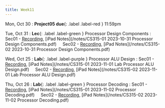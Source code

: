 ```yaml
---
title: Week11
---
```


Mon, Oct 30
: **Project05 due**{: .label .label-red } 11:59pm

Tue, Oct 31
: **Lec**{: .label .label-green } Processor Design Components
: Sec01 - [Recording](https://usfca.zoom.us/rec/share/cB7_Hfd9QGge0LBz_QiwQtL9D2qv2ca8ABNvgs4O9gdcTloAj7FeDSAxh1pcWh8n.UInzVIhNCJgDIKL_?startTime=1698766485000),
          [iPad Notes](/notes/CS315-01 2023-10-31 Processor Design Components.pdf)
&nbsp; &nbsp;
Sec02 - [Recording](https://usfca.zoom.us/rec/share/kcdouHvcaHVnbgY37fycicu0SZ2f7Dcv4yTgfyHSDHZdqQX6_NgekaXGJPTjZu3t.-e70Y3ur3WXvkBmz?startTime=1698789201000),
        [iPad Notes](/notes/CS315-02 2023-10-31 Processor Design Components.pdf)


Wed, Oct 25
: **Lab**{: .label .label-purple } Processor ALU Design
: Sec01 - [Recording](https://usfca.zoom.us/rec/share/SqfQmSXQpu6QMugW4BFqdO0P_vW_zC8gBPA7heQ2QeCJpUOf8-efZaWyKVKMplQF.GPbTL7jBkHKdFsos?startTime=1698883730000),
          [iPad Notes](/notes/CS315-01 2023-11-01 Lab Processor ALU Design.pdf)
&nbsp; &nbsp;
Sec02 - [Recording](https://usfca.zoom.us/rec/share/5VCR3CrNdHyFkpzhT4-iFzufd6csqyX07MfQ24qDIXo3WR-Np0gXNMgg7DsbHLNf.2arIkOSyHoqAHGga?startTime=1698888906000),
        [iPad Notes](/notes/CS315-02 2023-11-01 Lab Processor ALU Design.pdf)

Thu, Oct 26
: **Lab**{: .label .label-green } Processor Decoding
: Sec01 - [Recording](https://usfca.zoom.us/rec/share/oaIADjt7OrasqXI_RmpSyavzBGxUWBrjUQs2MNZnNAPo6jpMR_MZQMHaZEf0TRXM.ApRcKzEYRYhas8yO?startTime=1698937745000),
          [iPad Notes](/notes/CS315-01 2023-11-02 Processor Decoding.pdf)
&nbsp; &nbsp;
Sec02 - [Recording](https://usfca.zoom.us/rec/share/z5glLkoteGMTKXiQIsVrAzvErvI8GJZ5S7xdv36Mpz-FyXTg2jPUPrcMyepc7Prr.mv_6J51MTOvegGa1?startTime=1698961770000),
        [iPad Notes](/notes/CS315-02 2023-11-02 Processor Decoding.pdf)
